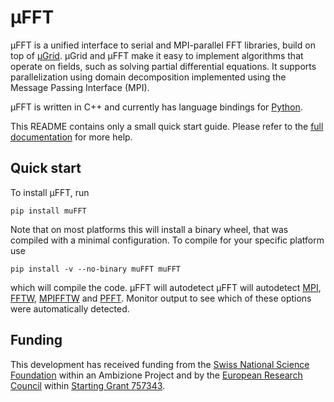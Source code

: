# µFFT

µFFT is a unified interface to serial and MPI-parallel FFT libraries, build on
top of [µGrid](https://github.com/muSpectre/muGrid).
µGrid and µFFT make it easy to implement algorithms that operate on fields,
such as solving partial  differential equations. It supports parallelization
using domain decomposition  implemented using the Message Passing Interface (MPI).

µFFT is written in C++ and currently has language bindings for
[Python](https://www.python.org/).

This README contains only a small quick start guide. Please refer to the
[full documentation](https://muspectre.github.io/muFFT/) for more help.

## Quick start

To install µFFT, run

    pip install muFFT

Note that on most platforms this will install a binary wheel, that was
compiled with a minimal configuration. To compile for your specific platform
use

    pip install -v --no-binary muFFT muFFT

which will compile the code. µFFT will autodetect
µFFT will autodetect
[MPI](https://www.mpi-forum.org/),
[FFTW](https://www.fftw.org/),
[MPIFFTW](https://www.fftw.org/fftw3_doc/FFTW-MPI-Installation.html)
and
[PFFT](https://github.com/mpip/pfft).
Monitor output to see which of these options were automatically detected.

## Funding

This development has received funding from the
[Swiss National Science Foundation](https://www.snf.ch/en)
within an Ambizione Project and by the
[European Research Council](https://erc.europa.eu) within
[Starting Grant 757343](https://cordis.europa.eu/project/id/757343).
